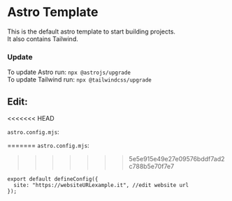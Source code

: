 # Astro Template

This is the default astro template to start building projects.  
It also contains Tailwind.

### Update

To update Astro run: `npx @astrojs/upgrade`  
To update Tailwind run: `npx @tailwindcss/upgrade`

## Edit:
<<<<<<< HEAD

`astro.config.mjs`:

=======
`astro.config.mjs`:
>>>>>>> 5e5e915e49e27e09576bddf7ad2c788b5e70f7e7
```
export default defineConfig({
  site: "https://websiteURLexample.it", //edit website url
});
```
